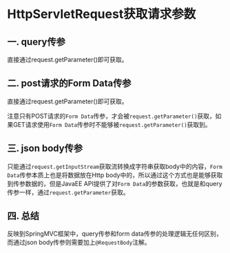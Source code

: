 # HttpServletRequest获取请求参数

## 一. query传参

直接通过request.getParameter()即可获取。

## 二. post请求的Form Data传参

直接通过request.getParameter()即可获取。

注意只有POST请求的`Form Data`传参，才会被`request.getParameter()`获取，如果GET请求使用`Form Data`传参时不能够被`request.getParameter()`获取到。

## 三. json body传参

只能通过`request.getInputStream`获取流转换成字符串获取body中的内容，`Form Data`传参本质上也是将数据放在Http body中的，所以通过这个方式也是能够获取到传参数据的，但是JavaEE API提供了对`Form Data`的参数获取，也就是和query传参一样，通过`request.getParameter`获取。

## 四. 总结

反映到SpringMVC框架中，query传参和form data传参的处理逻辑无任何区别，而通过json body传参则需要加上`@RequestBody`注解。